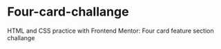 # Four-card-challange
HTML and CSS practice with Frontend Mentor: Four card feature section challange 
